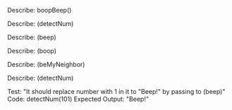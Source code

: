 Describe: boopBeep()

  <!-- Test: "It should return an array of of the input string"
  Code: boopBeep("3 4 5 10 20");
  Expected Output: ["3", "4", "5", "10", "20"] -->
  
  <!-- Test: "It should convert input string into a number"
  Code: boopBeep("10")
  Expected Output: [10] -->

  <!-- Test: "It should return an array starting at 0 that incriments up to input number"
  Code: boopBeep("10")
  Expected Output: [0, 1, 2, 3, 4, 5, 6, 7, 8, 9, 10] -->

Describe: (detectNum)

  <!-- Test: "It should return a multiple digit number as an array of the two digits split apart"
  Code: detectNum(10)
  Expected Output: [1, 0] -->

  <!-- Test: "It should detect if one of the split digits is a 3"
  Code: detectNum(30)
  Expected Output: true  -->

  <!-- Test: "It should detect if one of the split digits is a 2"
  Code: detectNum(102)
  Expected Output: true -->
  
  <!-- Test: "It should detect if one of the split digits is a 1"
  Code: detectNum(401)
  Expected Output: true   -->

  <!-- Test: "It should combine split digit back into whole number"
  Code: detectNum(203)
  Expected Output: 203 -->

  Describe: (beep)

  <!-- Test: It should take number and convert to string
  Code: beep(43)
  Expected Output: "43" -->

  <!-- Test: It should change string from string of the number to "Beep!"
  Code: beep(43)
  Expected Output: "Beep!" -->

  Describe: (boop)

  <!-- Test: It should take number and convert to string
  Code: boop(52)
  Expected Output: "52" -->

  <!-- Test: It should change string from string of the number to "Boop!"
  Code: boop(52)
  Expected Output: "Boop!" -->

  Describe: (beMyNeighbor)

  <!-- Test: It should take number and convert to string
  Code: beMyNeighbor(68)
  Expected Output: "68" -->

  <!-- Test: It should change string from string of the number to "Won't you be my neighbor?"
  Code: beMyNeighbor(68)
  Expected Output: "Won't you be my neighbor?"  -->

  Describe: (detectNum)

  <!-- Test: "It should replace number with 3 in it to "Won't you be my neighbor?" by passing to (beMyNeighbor)"
  Code: detectNum(301)
  Expected Output: "Won't you be my neighbor?" -->

  <!-- Test: "It should replace number with 2 in it to "Boop!" by passing to (boop)"
  Code: detectNum(201)
  Expected Output: "Boop!" -->

  Test: "It should replace number with 1 in it to "Beep!" by passing to (beep)"
  Code: detectNum(101)
  Expected Output: "Beep!"
